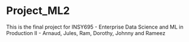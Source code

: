 # Project_ML2
This is the final project for INSY695 - Enterprise Data Science and ML in Production II - Arnaud, Jules, Ram, Dorothy, Johnny and Rameez
